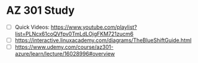 # AZ 301 Study
- [ ] Quick Videos: https://www.youtube.com/playlist?list=PLNcx61coQVfpv0TmLdLOjgFKM721zucm6
- [ ] https://interactive.linuxacademy.com/diagrams/TheBlueShiftGuide.html
- [ ] https://www.udemy.com/course/az301-azure/learn/lecture/16028996#overview
